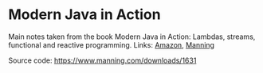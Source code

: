 #  Modern Java in Action

Main notes taken from the book Modern Java in Action: Lambdas, streams, functional and reactive programming. Links: [Amazon](https://www.amazon.com/Modern-Java-Action-functional-programming/dp/1617293563), [Manning](
https://www.manning.com/books/modern-java-in-action)

Source code: https://www.manning.com/downloads/1631
